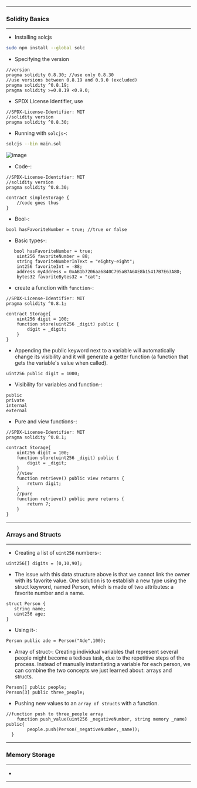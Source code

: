-------------

### Solidity Basics

-------------

- Installing solcjs

```bash
sudo npm install --global solc
```

- Specifying the version

```sol
//version
pragma solidity 0.8.30; //use only 0.8.30
//use versions between 0.8.19 and 0.9.0 (excluded)
pragma solidity ^0.8.19;
pragma solidity >=0.8.19 <0.9.0;
```
- SPDX License Identifier, use
```sol
//SPDX-License-Identifier: MIT
//solidity version
pragma solidity ^0.8.30;
```

- Running with `solcjs`-:

```bash
solcjs --bin main.sol
```
![image](https://github.com/user-attachments/assets/d14f8c95-e6a8-442d-94ec-f2d99164bdbc)

- Code-:

```sol
//SPDX-License-Identifier: MIT
//solidity version
pragma solidity ^0.8.30;

contract simpleStorage {
    //code goes thus
}
```
- Bool-:

```sol
bool hasFavoriteNumber = true; //true or false
```
- Basic types-:

```sol
   bool hasFavoriteNumber = true;
    uint256 favoriteNumber = 88;
    string favoriteNumberInText = "eighty-eight";
    int256 favoriteInt = -88;
    address myAddress = 0xAB1b7206aa6840C795aB7A6AE8b15417B7E63A8D;
    bytes32 favoriteBytes32 = "cat";
```

- create a function with `function`-:

```sol
//SPDX-License-Identifier: MIT
pragma solidity ^0.8.1;

contract Storage{
    uint256 digit = 100;
    function store(uint256 _digit) public {
        digit = _digit;
    }
}
```

-  Appending the public keyword next to a variable will automatically change its visibility and it will generate a getter function (a function that gets the variable's value when called).

```sol
uint256 public digit = 1000;
```

- Visibility for variables and function-:

```
public
private
internal
external
```

- Pure and view functions-:

```sol
//SPDX-License-Identifier: MIT
pragma solidity ^0.8.1;

contract Storage{
    uint256 digit = 100;
    function store(uint256 _digit) public {
        digit = _digit;
    }
    //view
    function retrieve() public view returns {
        return digit;
    }
    //pure
    function retrieve() public pure returns {
        return 7;
    }
}
```
 
--------------

### Arrays and Structs

--------------

- Creating a list of `uint256` numbers-:

```
uint256[] digits = [0,10,90];
```

- The issue with this data structure above is that we cannot link the owner with its favorite value. One solution is to establish a new type using the struct keyword, named Person, which is made of two attributes: a favorite number and a name.

```sol
struct Person {
   string name;
   uint256 age;
}
```
- Using it-:

 ```sol
Person public ade = Person("Ade",100);
```
- Array of struct-: Creating individual variables that represent several people might become a tedious task, due to the repetitive steps of the process. Instead of manually instantiating a variable for each person, we can combine the two concepts we just learned about: arrays and structs.

```sol
Person[] public people;
Person[3] public three_people;
```

- Pushing new values to an `array of structs` with a function.

```sol
//function push to three_people array
    function push_value(uint256 _negativeNumber, string memory _name) public{
        people.push(Person(_negativeNumber,_name));
  }
```

-------------

### Memory Storage

---------------

- 

-----------------

